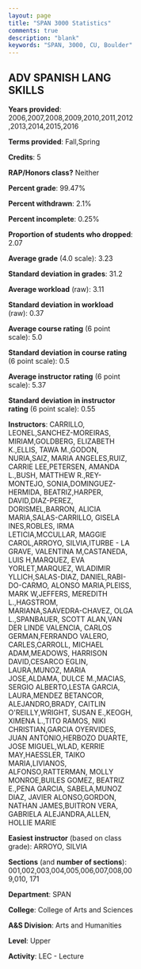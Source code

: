 ```yaml
---
layout: page
title: "SPAN 3000 Statistics"
comments: true
description: "blank"
keywords: "SPAN, 3000, CU, Boulder"
--- 
```

<head>
<script src="https://ajax.googleapis.com/ajax/libs/jquery/2.1.3/jquery.min.js"></script>
<script src="https://dl.dropboxusercontent.com/s/pc42nxpaw1ea4o9/highcharts.js?dl=0"></script>
<!-- <script src="../assets/js/highcharts.js"></script> -->
<style type="text/css">@font-face {
	font-family: "Bebas Neue";
	src: url(https://www.filehosting.org/file/details/544349/BebasNeue%20Regular.otf) format("opentype");
	}
	h1.Bebas { 
		font-family: "Bebas Neue", Verdana, Tahoma;
	}
</style>
</head>
<body>
	<div id="container" style="float: right; width: 45%; height: 88%; margin-left: 2.5%; margin-right: 2.5%;"></div>
	<script language="JavaScript">
		$(document).ready(function() {
		var chart = {type: 'column'};
		var title = {text: 'Grade Distribution'};
		var xAxis = {categories: ['A','B','C','D','F'],crosshair: true};
		var yAxis = {min: 0,title: {text: 'Percentage'}};
		var tooltip = {headerFormat: '<center><b><span style="font-size:20px">{point.key}</span></b></center>',
		               pointFormat: '<td style="padding:0"><b>{point.y:.1f}%</b></td>',
		               footerFormat: '</table>',shared: true,useHTML: true};
		var plotOptions = {column: {pointPadding: 0.0,borderWidth: 0}};  
		var credits = {enabled: false};var series= [{name: 'Percent',data: [45.78,42.02,10.08,1.03,1.1,]}];
		var json = {};
		json.chart = chart;
		json.title = title;
		json.tooltip = tooltip;
		json.xAxis = xAxis;
		json.yAxis = yAxis;  
		json.series = series;
		json.plotOptions = plotOptions;  
		json.credits = credits;
		$('#container').highcharts(json);
	});
	</script>
</body>
			   
## ADV SPANISH LANG SKILLS

**Years provided**: 2006,2007,2008,2009,2010,2011,2012,2013,2014,2015,2016

**Terms provided**: Fall,Spring

**Credits**: 5

**RAP/Honors class?** Neither

**Percent grade**: 99.47%

**Percent withdrawn**: 2.1%

**Percent incomplete**: 0.25%

**Proportion of students who dropped**: 2.07

**Average grade** (4.0 scale): 3.23

**Standard deviation in grades**: 31.2

**Average workload** (raw): 3.11

**Standard deviation in workload** (raw): 0.37

**Average course rating** (6 point scale): 5.0

**Standard deviation in course rating** (6 point scale): 0.5

**Average instructor rating** (6 point scale): 5.37

**Standard deviation in instructor rating** (6 point scale): 0.55

**Instructors**: CARRILLO, LEONEL,SANCHEZ-MOREIRAS, MIRIAM,GOLDBERG, ELIZABETH K.,ELLIS, TAWA M.,GODON, NURIA,SAIZ, MARIA ANGELES,RUIZ, CARRIE LEE,PETERSEN, AMANDA L.,BUSH, MATTHEW R.,REY-MONTEJO, SONIA,DOMINGUEZ-HERMIDA, BEATRIZ,HARPER, DAVID,DIAZ-PEREZ, DORISMEL,BARRON, ALICIA MARIA,SALAS-CARRILLO, GISELA INES,ROBLES, IRMA LETICIA,MCCULLAR, MAGGIE CAROL,ARROYO, SILVIA,ITURBE - LA GRAVE, VALENTINA M,CASTANEDA, LUIS H,MARQUEZ, EVA YORLET,MARQUEZ, WLADIMIR YLLICH,SALAS-DIAZ, DANIEL,RABI-DO-CARMO, ALONSO MARIA,PLEISS, MARK W,JEFFERS, MEREDITH L.,HAGSTROM, MARIANA,SAAVEDRA-CHAVEZ, OLGA L.,SPANBAUER, SCOTT ALAN,VAN DER LINDE VALENCIA, CARLOS GERMAN,FERRANDO VALERO, CARLES,CARROLL, MICHAEL ADAM,MEADOWS, HARRISON DAVID,CESARCO EGLIN, LAURA,MUNOZ, MARIA JOSE,ALDAMA, DULCE M.,MACIAS, SERGIO ALBERTO,LESTA GARCIA, LAURA,MENDEZ BETANCOR, ALEJANDRO,BRADY, CAITLIN O'REILLY,WRIGHT, SUSAN E.,KEOGH, XIMENA L.,TITO RAMOS, NIKI CHRISTIAN,GARCIA OYERVIDES, JUAN ANTONIO,HERBOZO DUARTE, JOSE MIGUEL,WLAD, KERRIE MAY,HAESSLER, TAIKO MARIA,LIVIANOS, ALFONSO,RATTERMAN, MOLLY MONROE,BUILES GOMEZ, BEATRIZ E.,PENA GARCIA, SABELA,MUNOZ DIAZ, JAVIER ALONSO,GORDON, NATHAN JAMES,BUITRON VERA, GABRIELA ALEJANDRA,ALLEN, HOLLIE MARIE

**Easiest instructor** (based on class grade): ARROYO, SILVIA

**Sections** (and **number of sections**): 001,002,003,004,005,006,007,008,009,010, 171

**Department**: SPAN

**College**: College of Arts and Sciences

**A&S Division**: Arts and Humanities

**Level**: Upper

**Activity**: LEC - Lecture